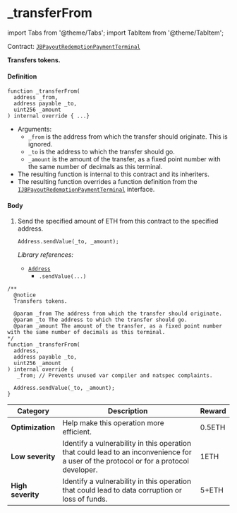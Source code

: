 # _transferFrom

import Tabs from '@theme/Tabs';
import TabItem from '@theme/TabItem';

Contract: [`JBPayoutRedemptionPaymentTerminal`](/dev/deprecated/v3/or-payment-terminals/jbethpaymentterminal/README.md)​‌

<Tabs>
<TabItem value="Step by step" label="Step by step">

**Transfers tokens.**

#### Definition

```
function _transferFrom(
  address _from,
  address payable _to,
  uint256 _amount
) internal override { ...}
```

* Arguments:
  * `_from` is the address from which the transfer should originate. This is ignored.
  * `_to` is the address to which the transfer should go.
  * `_amount` is the amount of the transfer, as a fixed point number with the same number of decimals as this terminal.
* The resulting function is internal to this contract and its inheriters.
* The resulting function overrides a function definition from the [`IJBPayoutRedemptionPaymentTerminal`](/dev/api/interfaces/ijbpayoutredemptionpaymentterminal.md) interface.

#### Body

1.  Send the specified amount of ETH from this contract to the specified address.

    ```
    Address.sendValue(_to, _amount);
    ```

    _Library references:_

    * [`Address`](https://docs.openzeppelin.com/contracts/4.x/api/utils#Address)
      * `.sendValue(...)`


</TabItem>

<TabItem value="Code" label="Code">

```
/**
  @notice
  Transfers tokens.

  @param _from The address from which the transfer should originate.
  @param _to The address to which the transfer should go.
  @param _amount The amount of the transfer, as a fixed point number with the same number of decimals as this terminal.
*/
function _transferFrom(
  address,
  address payable _to,
  uint256 _amount
) internal override {
   _from; // Prevents unused var compiler and natspec complaints.

  Address.sendValue(_to, _amount);
}
```

</TabItem>

<TabItem value="Bug bounty" label="Bug bounty">

| Category          | Description                                                                                                                            | Reward |
| ----------------- | -------------------------------------------------------------------------------------------------------------------------------------- | ------ |
| **Optimization**  | Help make this operation more efficient.                                                                                               | 0.5ETH |
| **Low severity**  | Identify a vulnerability in this operation that could lead to an inconvenience for a user of the protocol or for a protocol developer. | 1ETH   |
| **High severity** | Identify a vulnerability in this operation that could lead to data corruption or loss of funds.                                        | 5+ETH  |

</TabItem>
</Tabs>
